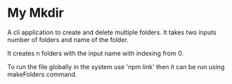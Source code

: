 # My Mkdir

A cli application to create and delete multiple folders. It takes two inputs number of folders and name of the folder.

It creates n folders with the input name with indexing from 0.

To run the file globally in the system use 'npm link' then it can be run using makeFolders command.
